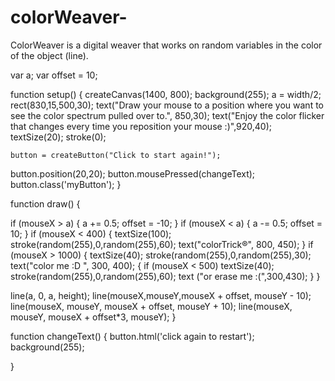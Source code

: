# colorWeaver-
ColorWeaver is a digital weaver that works on random variables in the color of the object (line). 

  var a; 
   var offset = 10; 

function setup() {
  createCanvas(1400, 800);
    background(255);
    a = width/2;
    rect(830,15,500,30);
    text("Draw your mouse to a position where you want to see the color spectrum pulled over to.", 850,30);
    text("Enjoy the color flicker that changes every time you reposition your mouse :)",920,40);
    textSize(20);
    stroke(0);
    
    button = createButton("Click to start again!");
  button.position(20,20);
  button.mousePressed(changeText);
  button.class('myButton');
}
 
 function draw() {
   
   if (mouseX > a) { 
     a += 0.5;
     offset = -10; 
 }
 if (mouseX < a) {
   a -= 0.5;
   offset = 10; 
 } 
 if (mouseX < 400) {
   textSize(100);
   stroke(random(255),0,random(255),60);
   text("colorTrick®", 800, 450); 
 } 
 if (mouseX > 1000) {
   textSize(40);
   stroke(random(255),0,random(255),30);
   text("color me :D ", 300, 400); {
     if (mouseX < 500) 
 textSize(40);
   stroke(random(255),0,random(255),60);
     text ("or erase me :(",300,430); 
 }
   }
 
 line(a, 0, a, height); 
 line(mouseX,mouseY,mouseX + offset, mouseY - 10);
 line(mouseX, mouseY, mouseX + offset, mouseY + 10);
 line(mouseX, mouseY, mouseX + offset*3, mouseY);
 }

 

 function changeText() {
  button.html('click again to restart');
  background(255); 
  
}
 

